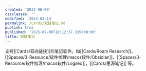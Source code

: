 ```yaml
---
created: '2022-06-09'
cssclasses: ''
modified: '2023-03-14'
permalink: /Cards/双链笔记.md
publish: true
published: '2025-07-09T18:12:37.335+08:00'
title: 双链笔记
---
```

支持[[Cards/双向链接]]的笔记软件。如[[Cards/Roam Research]]，[[Spaces/3-Resource/软件梳理/macos软件/Obsidian]]，[[Spaces/3-Resource/软件梳理/macos软件/Logseq]]，[[Cards/思源笔记]] 等。